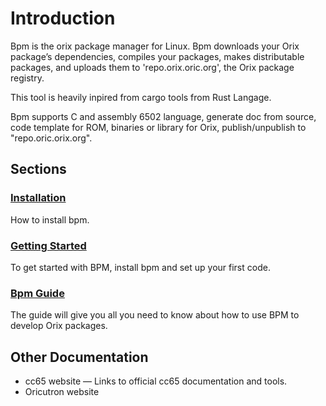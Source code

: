 # Introduction

Bpm is the orix package manager for Linux. Bpm downloads your Orix package’s dependencies, compiles your packages, makes distributable packages, and uploads them to 'repo.orix.oric.org', the Orix package registry.

This tool is heavily inpired from cargo tools from Rust Langage.

Bpm supports C and assembly 6502 language, generate doc from source, code template for ROM, binaries or library for Orix, publish/unpublish to "repo.oric.orix.org".

## Sections

### [Installation](installation.md)

How to install bpm.

### [Getting Started](getting_started.md)

To get started with BPM, install bpm and set up your first code.

### [Bpm Guide](commands/bpm.md)

The guide will give you all you need to know about how to use BPM to develop Orix packages.

## Other Documentation

- cc65 website — Links to official cc65 documentation and tools.
- Oricutron website
